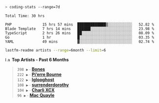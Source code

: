 ```zsh
> coding-stats --range=7d
```

<!--START_SECTION:waka-->

```text
Total Time: 30 hrs

PHP              15 hrs 57 mins  █████████████▒░░░░░░░░░░░   52.82 %
Blade Template   7 hrs 14 mins   ██████░░░░░░░░░░░░░░░░░░░   23.98 %
TypeScript       2 hrs 26 mins   ██░░░░░░░░░░░░░░░░░░░░░░░   08.09 %
Go               1 hr            █░░░░░░░░░░░░░░░░░░░░░░░░   03.35 %
YAML             49 mins         ▓░░░░░░░░░░░░░░░░░░░░░░░░   02.74 %
```

<!--END_SECTION:waka-->

```zsh
lastfm-readme artists --range=6month --limit=6
```

<!--START_LASTFM_ARTISTS:{"period": "6month", "rows": 6}-->
<a href="https://last.fm" target="_blank"><img src="https://user-images.githubusercontent.com/17434202/215290617-e793598d-d7c9-428f-9975-156db1ba89cc.svg" alt="Last.fm Logo" width="18" height="13"/></a> **Top Artists - Past 6 Months**

> `398 ▶️` ∙ **[Bones](https://www.last.fm/music/Bones)**<br/>
> `222 ▶️` ∙ **[Pi’erre Bourne](https://www.last.fm/music/Pi%E2%80%99erre+Bourne)**<br/>
> `122 ▶️` ∙ **[Iglooghost](https://www.last.fm/music/Iglooghost)**<br/>
> `108 ▶️` ∙ **[surrenderdorothy](https://www.last.fm/music/surrenderdorothy)**<br/>
> `104 ▶️` ∙ **[Charli XCX](https://www.last.fm/music/Charli+XCX)**<br/>
> `96 ▶️` ∙ **[Mac Quayle](https://www.last.fm/music/Mac+Quayle)**<br/>
<!--END_LASTFM_ARTISTS-->
